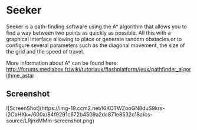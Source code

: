 <h1>Seeker</h1>
Seeker is a path-finding software using the A* algorithm that allows you to find a way between two points as quickly as possible. All this with a graphical interface allowing to place or generate random obstacles or to configure several parameters such as the diagonal movement, the size of the grid and the speed of travel. 

More information about A* can be found here: 
http://forums.mediabox.fr/wiki/tutoriaux/flashplatform/jeux/pathfinder_algorithme_astar 

<h2>Screenshot</h2>
![ScreenShot](https://img-19.ccm2.net/I6KOTWZooGN8duS9krs-i2CbHXk=/600x/84f9291c672b4509a2dc871e8532c18a/cs-source/LRjnxMMm-screenshot.png)
